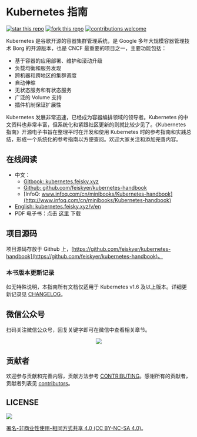 # Kubernetes 指南

[![star this repo](https://githubbadges.com/star.svg?user=feiskyer&repo=kubernetes-handbook&style=default)](https://github.com/feiskyer/kubernetes-handbook) [![fork this repo](https://githubbadges.com/fork.svg?user=feiskyer&repo=kubernetes-handbook&style=default)](https://github.com/feiskyer/kubernetes-handbook/fork) [![contributions welcome](https://img.shields.io/badge/contributions-welcome-brightgreen.svg?style=flat)](https://github.com/feiskyer/kubernetes-handbook/issues)

Kubernetes 是谷歌开源的容器集群管理系统，是 Google 多年大规模容器管理技术 Borg 的开源版本，也是 CNCF 最重要的项目之一，主要功能包括：

- 基于容器的应用部署、维护和滚动升级
- 负载均衡和服务发现
- 跨机器和跨地区的集群调度
- 自动伸缩
- 无状态服务和有状态服务
- 广泛的 Volume 支持
- 插件机制保证扩展性

Kubernetes 发展非常迅速，已经成为容器编排领域的领导者。Kubernetes 的中文资料也非常丰富，但系统化和紧跟社区更新的则就比较少见了。《Kubernetes 指南》开源电子书旨在整理平时在开发和使用 Kubernetes 时的参考指南和实践总结，形成一个系统化的参考指南以方便查阅。欢迎大家关注和添加完善内容。

## 在线阅读

- 中文：
  - [Gitbook: kubernetes.feisky.xyz](https://kubernetes.feisky.xyz/)
  - [Github: github.com/feiskyer/kubernetes-handbook](https://github.com/feiskyer/kubernetes-handbook/blob/master/SUMMARY.md)
  - [InfoQ: www.infoq.com/cn/minibooks/Kubernetes-handbook](http://www.infoq.com/cn/minibooks/Kubernetes-handbook)
- [English: kubernetes.feisky.xyz/v/en](https://kubernetes.feisky.xyz/v/en/)
- PDF 电子书：点击 [这里](https://legacy.gitbook.com/download/pdf/book/feisky/kubernetes) 下载

## 项目源码

项目源码存放于 Github 上，[https://github.com/feiskyer/kubernetes-handbook](https://github.com/feiskyer/kubernetes-handbook)。

### 本书版本更新记录

如无特殊说明，本指南所有文档仅适用于 Kubernetes v1.6 及以上版本。详细更新记录见 [CHANGELOG](https://github.com/feiskyer/kubernetes-handbook/blob/master/CHANGELOG.md)。

## 微信公众号

扫码关注微信公众号，回复关键字即可在微信中查看相关章节。

<p align="center"> <img src="images/wx.png"></p>

## 贡献者

欢迎参与贡献和完善内容，贡献方法参考 [CONTRIBUTING](https://github.com/feiskyer/kubernetes-handbook/blob/master/CONTRIBUTING.md)。感谢所有的贡献者，贡献者列表见 [contributors](https://github.com/feiskyer/kubernetes-handbook/graphs/contributors)。

## LICENSE

![](https://licensebuttons.net/l/by-nc-sa/4.0/88x31.png)

[署名-非商业性使用-相同方式共享 4.0 (CC BY-NC-SA 4.0)](https://creativecommons.org/licenses/by-nc-sa/4.0/deed.zh)。
